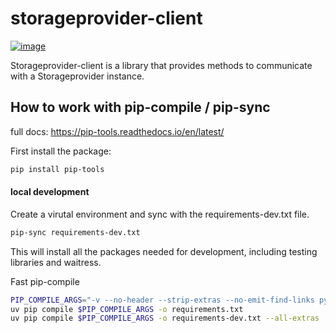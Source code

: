 storageprovider-client
======================

[![image](https://travis-ci.org/OnroerendErfgoed/storageprovider-client.svg)](https://travis-ci.org/OnroerendErfgoed/storageprovider-client)

Storageprovider-client is a library that provides methods to communicate
with a Storageprovider instance.

## How to work with pip-compile / pip-sync
full docs: https://pip-tools.readthedocs.io/en/latest/

First install the package:
```sh
pip install pip-tools
```

#### local development
Create a virutal environment and sync with the requirements-dev.txt file.

```sh
pip-sync requirements-dev.txt
```
This will install all the packages needed for development, including testing libraries and waitress.

Fast pip-compile
```sh
PIP_COMPILE_ARGS="-v --no-header --strip-extras --no-emit-find-links pyproject.toml"
uv pip compile $PIP_COMPILE_ARGS -o requirements.txt
uv pip compile $PIP_COMPILE_ARGS -o requirements-dev.txt --all-extras
```